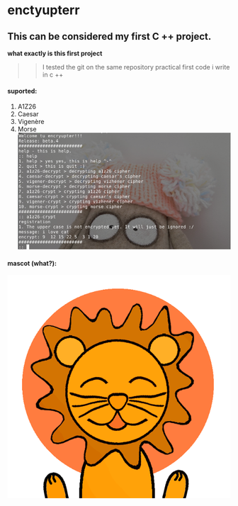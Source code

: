 # enctyupterr
## This can be considered my first C ++ project. 

**what exactly is this first project**

>> I tested the git on the same repository
>> practical first code i write in c ++

#### suported:
1. A1Z26
2. Caesar
3. Vigenère
4. Morse
![commands](https://github.com/Dazezh/enctyupterr/blob/main/img/terminal.png)

#### mascot (what?): 
![hes name is Leo](https://github.com/Dazezh/enctyupterr/blob/main/img/leo%20icon.png)
